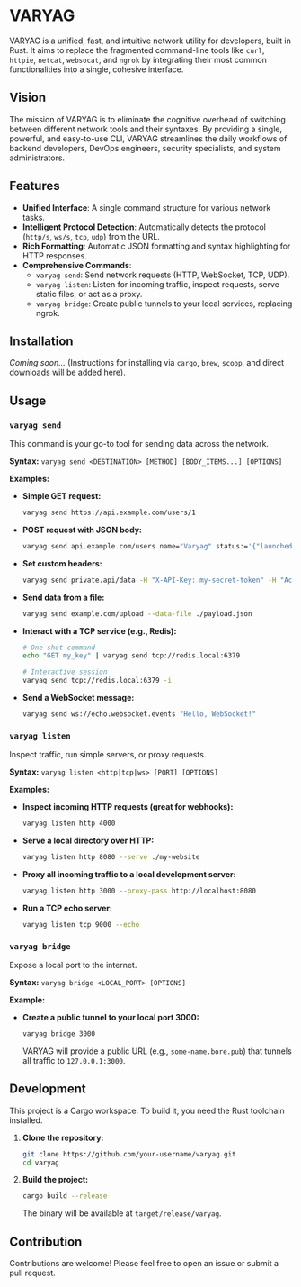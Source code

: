 # VARYAG

VARYAG is a unified, fast, and intuitive network utility for developers, built in Rust. It aims to replace the fragmented command-line tools like `curl`, `httpie`, `netcat`, `websocat`, and `ngrok` by integrating their most common functionalities into a single, cohesive interface.

## Vision

The mission of VARYAG is to eliminate the cognitive overhead of switching between different network tools and their syntaxes. By providing a single, powerful, and easy-to-use CLI, VARYAG streamlines the daily workflows of backend developers, DevOps engineers, security specialists, and system administrators.

## Features

- **Unified Interface**: A single command structure for various network tasks.
- **Intelligent Protocol Detection**: Automatically detects the protocol (`http/s`, `ws/s`, `tcp`, `udp`) from the URL.
- **Rich Formatting**: Automatic JSON formatting and syntax highlighting for HTTP responses.
- **Comprehensive Commands**:
  - `varyag send`: Send network requests (HTTP, WebSocket, TCP, UDP).
  - `varyag listen`: Listen for incoming traffic, inspect requests, serve static files, or act as a proxy.
  - `varyag bridge`: Create public tunnels to your local services, replacing ngrok.

## Installation

*Coming soon...* (Instructions for installing via `cargo`, `brew`, `scoop`, and direct downloads will be added here).

## Usage

### `varyag send`

This command is your go-to tool for sending data across the network.

**Syntax:** `varyag send <DESTINATION> [METHOD] [BODY_ITEMS...] [OPTIONS]`

**Examples:**

- **Simple GET request:**
  ```bash
  varyag send https://api.example.com/users/1
  ```

- **POST request with JSON body:**
  ```bash
  varyag send api.example.com/users name="Varyag" status:='{"launched": 1899, "active": true}'
  ```

- **Set custom headers:**
  ```bash
  varyag send private.api/data -H "X-API-Key: my-secret-token" -H "Accept: application/json"
  ```

- **Send data from a file:**
  ```bash
  varyag send example.com/upload --data-file ./payload.json
  ```

- **Interact with a TCP service (e.g., Redis):**
  ```bash
  # One-shot command
  echo "GET my_key" | varyag send tcp://redis.local:6379

  # Interactive session
  varyag send tcp://redis.local:6379 -i
  ```

- **Send a WebSocket message:**
  ```bash
  varyag send ws://echo.websocket.events "Hello, WebSocket!"
  ```

### `varyag listen`

Inspect traffic, run simple servers, or proxy requests.

**Syntax:** `varyag listen <http|tcp|ws> [PORT] [OPTIONS]`

**Examples:**

- **Inspect incoming HTTP requests (great for webhooks):**
  ```bash
  varyag listen http 4000
  ```

- **Serve a local directory over HTTP:**
  ```bash
  varyag listen http 8080 --serve ./my-website
  ```

- **Proxy all incoming traffic to a local development server:**
  ```bash
  varyag listen http 3000 --proxy-pass http://localhost:8080
  ```

- **Run a TCP echo server:**
  ```bash
  varyag listen tcp 9000 --echo
  ```

### `varyag bridge`

Expose a local port to the internet.

**Syntax:** `varyag bridge <LOCAL_PORT> [OPTIONS]`

**Example:**

- **Create a public tunnel to your local port 3000:**
  ```bash
  varyag bridge 3000
  ```
  VARYAG will provide a public URL (e.g., `some-name.bore.pub`) that tunnels all traffic to `127.0.0.1:3000`.

## Development

This project is a Cargo workspace. To build it, you need the Rust toolchain installed.

1.  **Clone the repository:**
    ```bash
    git clone https://github.com/your-username/varyag.git
    cd varyag
    ```

2.  **Build the project:**
    ```bash
    cargo build --release
    ```
    The binary will be available at `target/release/varyag`.

## Contribution

Contributions are welcome! Please feel free to open an issue or submit a pull request.